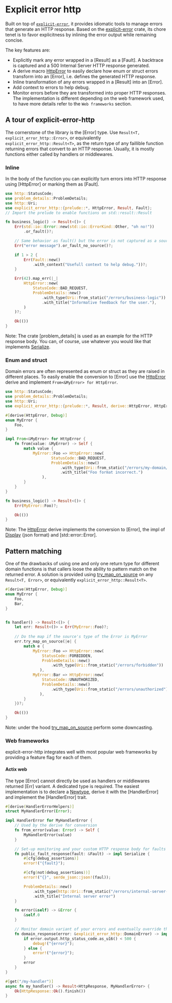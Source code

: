 Explicit error http
==============

<!-- cargo-rdme start -->

Built on top of [`explicit-error`](https://crates.io/crates/explicit-error), it provides idiomatic tools to manage errors that generate an HTTP response.
Based on the [explicit-error](explicit_error) crate, its chore tenet is to favor explicitness by inlining the error output while remaining concise.

The key features are:
- Explicitly mark any error wrapped in a [Result] as a [Fault]. A backtrace is captured and a 500 Internal Server HTTP response generated.
- A derive macro [HttpError](derive::HttpError) to easily declare how enum or struct errors transform into an [Error], i.e. defines the generated HTTP response.
- Inline transformation of any errors wrapped in a [Result] into an [Error].
- Add context to errors to help debug.
- Monitor errors before they are transformed into proper HTTP responses. The implementation is different depending on the web framework used, to have more details refer to the `Web frameworks` section.

## A tour of explicit-error-http

The cornerstone of the library is the [Error] type. Use `Result<T, explicit_error_http::Error>`, or equivalently `explicit_error_http::Result<T>`, as the return type of any faillible function returning errors that convert to an HTTP response.
Usually, it is mostly functions either called by handlers or middlewares.

### Inline

In the body of the function you can explicitly turn errors into HTTP response using [HttpError] or marking them as [Fault].

```rust
use http::StatusCode;
use problem_details::ProblemDetails;
use http::Uri;
use explicit_error_http::{prelude::*, HttpError, Result, Fault};
// Import the prelude to enable functions on std::result::Result

fn business_logic() -> Result<()> {
    Err(std::io::Error::new(std::io::ErrorKind::Other, "oh no!"))
        .or_fault()?;

    // Same behavior as fault() but the error is not captured as a source because it does not implement `[std::error::Error]`
    Err("error message").or_fault_no_source()?;

    if 1 > 2 {
        Err(Fault::new()
            .with_context("Usefull context to help debug."))?;
    }

    Err(42).map_err(|_|
        HttpError::new(
            StatusCode::BAD_REQUEST,
            ProblemDetails::new()
                .with_type(Uri::from_static("/errors/business-logic"))
                .with_title("Informative feedback for the user."),
        )
    )?;

    Ok(())
}
```

Note: The crate [problem_details] is used as an example for the HTTP response body. You can, of course, use whatever you would like that implements [Serialize](serde::Serialize).

### Enum and struct

Domain errors are often represented as enum or struct as they are raised in different places.
To easily enable the conversion to [Error] use the [HttpError](derive::HttpError) derive and implement `From<&MyError> for HttpError`.

```rust
use http::StatusCode;
use problem_details::ProblemDetails;
use http::Uri;
use explicit_error_http::{prelude::*, Result, derive::HttpError, HttpError};

#[derive(HttpError, Debug)]
enum MyError {
    Foo,
}

impl From<&MyError> for HttpError {
    fn from(value: &MyError) -> Self {
        match value {
            MyError::Foo => HttpError::new(
                    StatusCode::BAD_REQUEST,
                    ProblemDetails::new()
                        .with_type(Uri::from_static("/errors/my-domain/foo"))
                        .with_title("Foo format incorrect.")
                ),
        }
    }
}

fn business_logic() -> Result<()> {
    Err(MyError::Foo)?;

    Ok(())
}
```

Note: The [HttpError](derive::HttpError) derive implements the conversion to [Error], the impl of [Display](std::fmt::Display) (json format) and [std::error::Error].

## Pattern matching

One of the drawbacks of using one and only one return type for different domain functions is that callers loose the ability to pattern match on the returned error.
A solution is provided using [try_map_on_source](explicit_error::ResultError::try_map_on_source) on any `Result<T, Error>`, or equivalently `explicit_error_http::Result<T>`.

```rust
#[derive(HttpError, Debug)]
enum MyError {
    Foo,
    Bar,
}


fn handler() -> Result<()> {
    let err: Result<()> = Err(MyError::Foo)?;
    
    // Do the map if the source's type of the Error is MyError
    err.try_map_on_source(|e| {
        match e {
            MyError::Foo => HttpError::new(
                StatusCode::FORBIDDEN,
                ProblemDetails::new()
                    .with_type(Uri::from_static("/errors/forbidden"))
               ),
            MyError::Bar => HttpError::new(
                StatusCode::UNAUTHORIZED,
                ProblemDetails::new()
                    .with_type(Uri::from_static("/errors/unauthorized"))
               ),
        }
    })?;

    Ok(())
}
```

Note: under the hood [try_map_on_source](explicit_error::ResultError::try_map_on_source) perform some downcasting.

### Web frameworks

explicit-error-http integrates well with most popular web frameworks by providing a feature flag for each of them.

#### Actix web

The type [Error] cannot directly be used as handlers or middlewares returned [Err] variant. A dedicated type is required.
The easiest implementation is to declare a [Newtype](https://doc.rust-lang.org/rust-by-example/generics/new_types.html),
derive it with the [HandlerError] and implement the [HandlerError] trait.

```rust
#[derive(HandlerErrorHelpers)]
struct MyHandlerError(Error);

impl HandlerError for MyHandlerError {
    // Used by the derive for conversion
    fn from_error(value: Error) -> Self {
        MyHandlerError(value)
    }

    // Set-up monitoring and your custom HTTP response body for faults
    fn public_fault_response(fault: &Fault) -> impl Serialize {
        #[cfg(debug_assertions)]
        error!("{fault}");

        #[cfg(not(debug_assertions))]
        error!("{}", serde_json::json!(faul));

        ProblemDetails::new()
            .with_type(http::Uri::from_static("/errors/internal-server-error"))
            .with_title("Internal server error")
    }

    fn error(&self) -> &Error {
        &self.0
    }

    // Monitor domain variant of your errors and eventually override their body
    fn domain_response(error: &explicit_error_http::DomainError) -> impl Serialize {
        if error.output.http_status_code.as_u16() < 500 {
            debug!("{error}");
        } else {
            error!("{error}");
        }
        error
    }
}

#[get("/my-handler")]
async fn my_handler() -> Result<HttpResponse, MyHandlerError> {
    Ok(HttpResponse::Ok().finish())
}
```

<!-- cargo-rdme end -->
